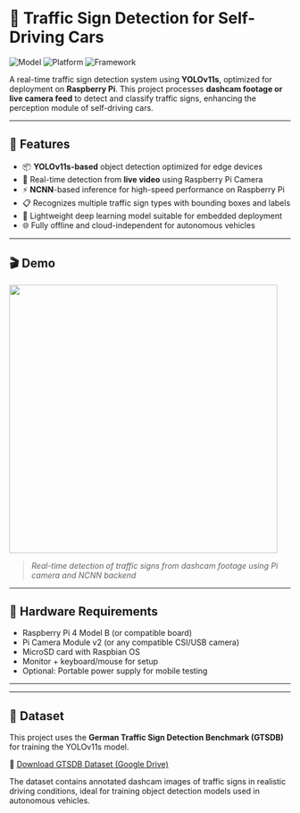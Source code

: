 # 🚦 Traffic Sign Detection for Self-Driving Cars

![Model](https://img.shields.io/badge/model-YOLOv11s-green)
![Platform](https://img.shields.io/badge/platform-Raspberry%20Pi-lightgrey)
![Framework](https://img.shields.io/badge/inference-NCNN-blue)

A real-time traffic sign detection system using **YOLOv11s**, optimized for deployment on **Raspberry Pi**. This project processes **dashcam footage or live camera feed** to detect and classify traffic signs, enhancing the perception module of self-driving cars.

---

## 🚀 Features

- 📦 **YOLOv11s-based** object detection optimized for edge devices  
- 🎥 Real-time detection from **live video** using Raspberry Pi Camera  
- ⚡ **NCNN**-based inference for high-speed performance on Raspberry Pi  
- 📋 Recognizes multiple traffic sign types with bounding boxes and labels  
- 🧠 Lightweight deep learning model suitable for embedded deployment  
- 🌐 Fully offline and cloud-independent for autonomous vehicles  

---

## 🎬 Demo

<img src="https://user-images.githubusercontent.com/your-demo.png" width="480"/>

> *Real-time detection of traffic signs from dashcam footage using Pi camera and NCNN backend*

---

## 🧰 Hardware Requirements

- Raspberry Pi 4 Model B (or compatible board)  
- Pi Camera Module v2 (or any compatible CSI/USB camera)  
- MicroSD card with Raspbian OS  
- Monitor + keyboard/mouse for setup  
- Optional: Portable power supply for mobile testing  

---
---

## 📂 Dataset

This project uses the **German Traffic Sign Detection Benchmark (GTSDB)** for training the YOLOv11s model.

🔗 [Download GTSDB Dataset (Google Drive)](https://drive.google.com/file/d/1AudgxEPmgsP-0HrYzBKzAV0Gn2tyAJjI/view?usp=drive_link)

The dataset contains annotated dashcam images of traffic signs in realistic driving conditions, ideal for training object detection models used in autonomous vehicles.
